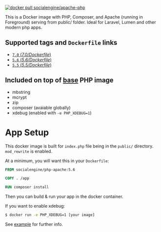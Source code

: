 [![docker pull socialengine/apache-php][image shield]][docker hub]

This is a Docker image with PHP, Composer, and Apache (running in 
Foreground) serving from public/ folder. Ideal for Laravel, Lumen and other 
modern php apps.

## Supported tags and `Dockerfile` links

-	[`7.0` (*7.0/Dockerfile*)][7.0]
-	[`5.6` (*5.6/Dockerfile*)][5.6]
-	[`5.5` (*5.5/Dockerfile*)][5.5]

## Included on top of [base][base image] PHP image

- mbstring 
- mcrypt 
- zip
- composer (avaiable globally)
- xdebug (enabled with `-e PHP_XDEBUG=1`)

# App Setup

This docker image is built for `index.php` file being in the `public/` 
directory. `mod_rewrite` is enabled.

At a minimum, you will want this in your `Dockerfile`:

```Dockerfile
FROM socialengine/php-apache:5.6

COPY . /app

RUN composer install
```

Then you can build & run your app in the docker container.

If you want to enable xdebug:

```bash
$ docker run -e PHP_XDEBUG=1 [your image]
```

See [example](example/) for further info. 

[base image]: https://github.com/docker-library/php
[5.5]: https://github.com/SocialEngine/docker-php-apache/blob/master/versions/5.5/Dockerfile
[5.6]: https://github.com/SocialEngine/docker-php-apache/blob/master/versions/5.6/Dockerfile
[7.0]: https://github.com/SocialEngine/docker-php-apache/blob/master/versions/7.0/Dockerfile
[image shield]: https://img.shields.io/badge/dockerhub-socialengine%2Fphp--apache-blue.svg
[docker hub]: https://registry.hub.docker.com/u/socialengine/php-apache/

